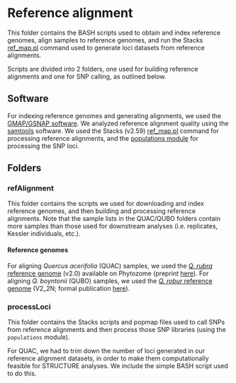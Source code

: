# Reference alignment

This folder contains the BASH scripts used to obtain and index reference genomes, align samples to reference genomes, 
and run the Stacks [ref_map.pl](https://catchenlab.life.illinois.edu/stacks/comp/ref_map.php) 
command used to generate loci datasets from reference alignments. 

Scripts are divided into 2 folders, one used for building reference alignments and one for SNP calling, as outlined below.

## Software
For indexing reference genomes and generating alignments, we used the [GMAP/GSNAP software](http://research-pub.gene.com/gmap/).
We analyzed reference alignment quality using the [samtools](http://www.htslib.org/download/) software.
We used the Stacks (v2.59) [ref_map.pl](https://catchenlab.life.illinois.edu/stacks/comp/ref_map.php) command for 
processing reference alignments, and the [populations module](https://catchenlab.life.illinois.edu/stacks/comp/populations.php) for processing the SNP loci.

## Folders
### refAlignment
This folder contains the scripts we used for downloading and index reference genomes, and then building and processing reference alignments.
Note that the sample lists in the QUAC/QUBO folders contain more samples than those used for downstream analyses (i.e. replicates, Kessler individuals, etc.).

#### Reference genomes
For aligning _Quercus acerifolia_ (QUAC) samples, we used the [_Q. rubra_ reference genome](https://data.jgi.doe.gov/refine-download/phytozome?organism=Qrubra&expanded=687) (v2.0) available on Phytozome (preprint [here](https://www.authorea.com/users/618769/articles/643714-haplotype-resolved-chromosome-scale-genome-assembly-of-quercus-rubra-l?commit=52ec525eac731a3d3e1de15dd8d00b691deb4ee6)). 
For aligning _Q. boyntonii_ (QUBO) samples, we used the [_Q. robur_ reference genome](https://www.oakgenome.fr/?page_id=587) (V2_2N; formal publication [here](http://dx.doi.org/10.1038/s41477-018-0172-3)).

### processLoci
This folder contains the Stacks scripts and popmap files used to call SNPs from reference alignments and then process those SNP libraries (using the `populations` module).

For QUAC, we had to trim down the number of loci generated in our reference alignment datasets, in order to make them computationally feasible for STRUCTURE analyses.
We include the simple BASH script used to do this.

